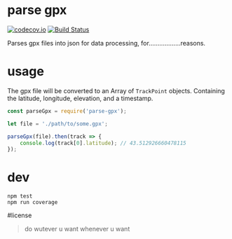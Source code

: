 # parse gpx

[![codecov.io](https://codecov.io/github/dmamills/parse-gpx/coverage.svg?branch=master)](https://codecov.io/github/dmamills/parse-gpx?branch=master) [![Build Status](https://secure.travis-ci.org/dmamills/parse-gpx.png)](http://travis-ci.org/dmamills/parse-gpx)

Parses gpx files into json for data processing, for..................reasons.

# usage

The gpx file will be converted to an Array of `TrackPoint` objects. Containing the latitude, longitude, elevation, and a timestamp.

```javascript
const parseGpx = require('parse-gpx');

let file = './path/to/some.gpx';

parseGpx(file).then(track => {
    console.log(track[0].latitude); // 43.512926660478115
});
```

# dev

```
npm test
npm run coverage
```

#license

> do wutever u want whenever u want

